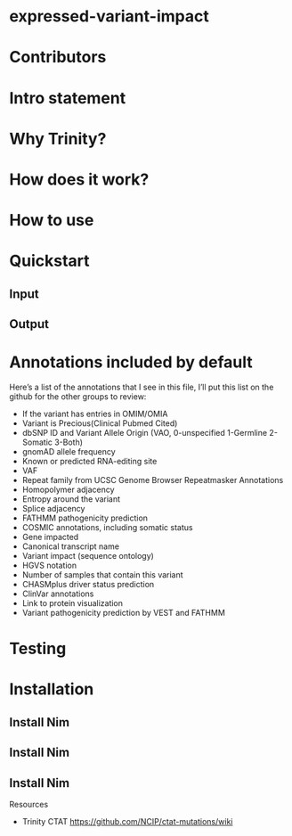 # expressed-variant-impact

# Contributors

# Intro statement

# Why Trinity?

# How does it work?

# How to use

# Quickstart

## Input

## Output

# Annotations included by default
Here’s a list of the annotations that I see in this file, I’ll put this list on the github for the other groups to review:

- If the variant has entries in OMIM/OMIA
- Variant is Precious(Clinical Pubmed Cited)
- dbSNP ID and Variant Allele Origin (VAO, 0-unspecified 1-Germline 2-Somatic 3-Both)
- gnomAD allele frequency
- Known or predicted RNA-editing site
- VAF
- Repeat family from UCSC Genome Browser Repeatmasker Annotations
- Homopolymer adjacency
- Entropy around the variant
- Splice adjacency
- FATHMM pathogenicity prediction
- COSMIC annotations, including somatic status
- Gene impacted
- Canonical transcript name
- Variant impact (sequence ontology)
- HGVS notation
- Number of samples that contain this variant
- CHASMplus driver status prediction
- ClinVar annotations
- Link to protein visualization
- Variant pathogenicity prediction by VEST and FATHMM

# Testing

# Installation

## Install Nim

## Install Nim

## Install Nim

Resources
- Trinity CTAT https://github.com/NCIP/ctat-mutations/wiki 
